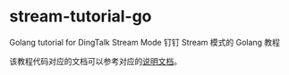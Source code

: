 # stream-tutorial-go
Golang tutorial for DingTalk Stream Mode 钉钉 Stream 模式的 Golang 教程

该教程代码对应的文档可以参考对应的[说明文档](https://open-dingtalk.github.io/developerpedia/docs/explore/tutorials/stream/overview)。
